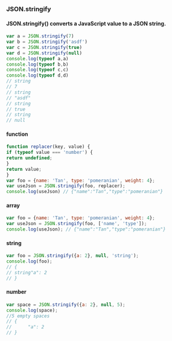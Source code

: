 ### JSON.stringify

#### JSON.stringify() converts a JavaScript value to a JSON string.
```js
var a = JSON.stringify(7) 
var b = JSON.stringify('asdf')
var c = JSON.stringify(true)
var d = JSON.stringify(null) 
console.log(typeof a,a)
console.log(typeof b,b)
console.log(typeof c,c)
console.log(typeof d,d)
// string
// 7
// string
// "asdf"
// string
// true
// string
// null
```
#### function
```js
function replacer(key, value) {
if (typeof value === 'number') {
return undefined;
}
return value;
}
var foo = {name: 'Tan', type: 'pomeranian', weight: 4};
var useJson = JSON.stringify(foo, replacer);
console.log(useJson) // {"name":"Tan","type":"pomeranian"}
```
#### array
```js
var foo = {name: 'Tan', type: 'pomeranian', weight: 4};
var useJson = JSON.stringify(foo, ['name', 'type']);
console.log(useJson); // {"name":"Tan","type":"pomeranian"}
```
#### string
```js
var foo = JSON.stringify({a: 2}, null, 'string');
console.log(foo);
// {
// string"a": 2
// }
```
#### number
```js
var space = JSON.stringify({a: 2}, null, 5);
console.log(space);
//5 empty spaces
// {
//      "a": 2
// }
```